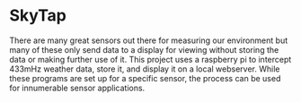# SkyTap
There are many great sensors out there for measuring our environment but many of these only send data to a display for viewing without storing the data or making further use of it.  This project uses a raspberry pi to intercept 433mHz weather data, store it, and display it on a local webserver.  While these programs are set up for a specific sensor, the process can be used for innumerable sensor applications.
